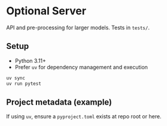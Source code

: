 # Optional Server

API and pre-processing for larger models. Tests in `tests/`.

## Setup
- Python 3.11+
- Prefer `uv` for dependency management and execution

```bash
uv sync
uv run pytest
```

## Project metadata (example)
If using `uv`, ensure a `pyproject.toml` exists at repo root or here.
